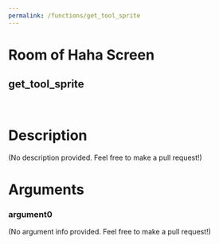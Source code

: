 ```yaml
---
permalink: /functions/get_tool_sprite
---
```

# Room of Haha Screen  
## get_tool_sprite  
&nbsp;  
# Description  
(No description provided. Feel free to make a pull request!) 
&nbsp;  
# Arguments
### argument0
(No argument info provided. Feel free to make a pull request!)
&nbsp;  


